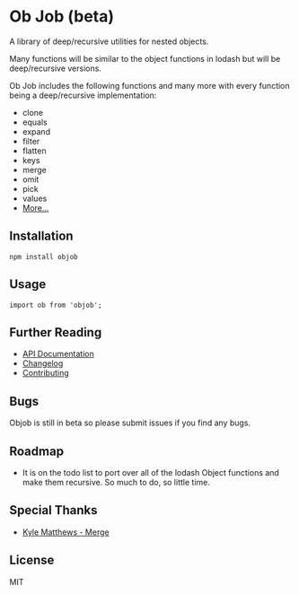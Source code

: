 # Ob Job (beta)

A library of deep/recursive utilities for nested objects.

Many functions will be similar to the object functions in lodash but will be deep/recursive versions.

Ob Job includes the following functions and many more with every function being a deep/recursive implementation:

* clone
* equals
* expand
* filter
* flatten
* keys
* merge
* omit
* pick
* values
* [More...](https://rawgit.com/chiedolabs/objob/master/docs/index.html)

## Installation
	npm install objob
	
## Usage
	import ob from 'objob';

## Further Reading

  * [API Documentation](https://rawgit.com/chiedolabs/objob/master/docs/index.html)
  * [Changelog](./CHANGELOG.md)
  * [Contributing](./CONTRIBUTING.md)

## Bugs

Objob is still in beta so please submit issues if you find any bugs.

## Roadmap

 * It is on the todo list to port over all of the lodash Object functions and make them recursive. So much to do, so little time.

## Special Thanks

  * [Kyle Matthews - Merge](https://github.com/KyleAMathews/deepmerge)

## License
MIT

